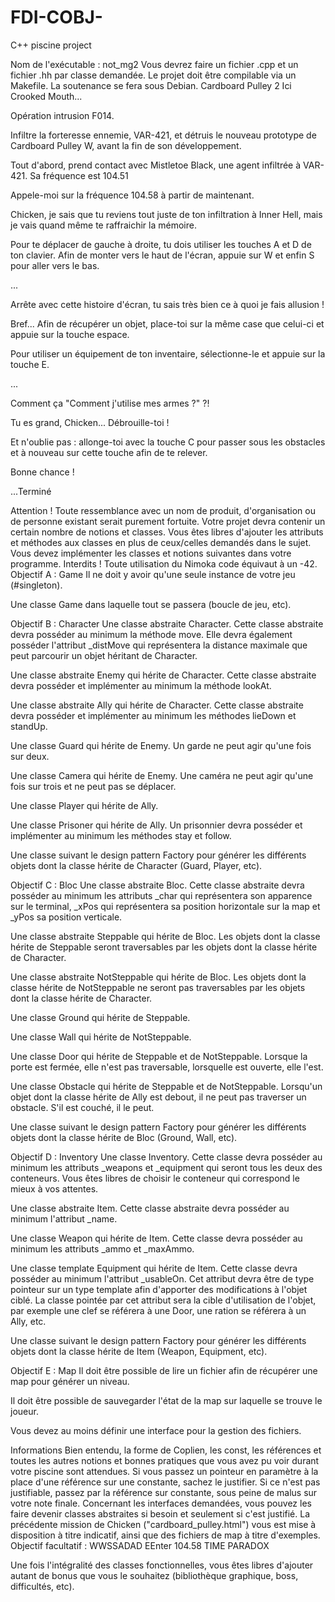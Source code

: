 # FDI-COBJ-
C++ piscine project


Nom de l'exécutable : not_mg2
Vous devrez faire un fichier .cpp et un fichier .hh par classe demandée.
Le projet doit être compilable via un Makefile.
La soutenance se fera sous Debian.
 Cardboard Pulley 2
Ici Crooked Mouth...

Opération intrusion F014.

Infiltre la forteresse ennemie, VAR-421, et détruis le nouveau prototype de Cardboard Pulley W, avant la fin de son développement.

Tout d'abord, prend contact avec Mistletoe Black, une agent infiltrée à VAR-421. Sa fréquence est 104.51

Appele-moi sur la fréquence 104.58 à partir de maintenant.

Chicken, je sais que tu reviens tout juste de ton infiltration à Inner Hell, mais je vais quand même te raffraichir la mémoire.

Pour te déplacer de gauche à droite, tu dois utiliser les touches A et D de ton clavier. Afin de monter vers le haut de l'écran, appuie sur W et enfin S pour aller vers le bas.

...

Arrête avec cette histoire d'écran, tu sais très bien ce à quoi je fais allusion !

Bref... Afin de récupérer un objet, place-toi sur la même case que celui-ci et appuie sur la touche espace.

Pour utiliser un équipement de ton inventaire, sélectionne-le et appuie sur la touche E.

...

Comment ça "Comment j'utilise mes armes ?" ?!

Tu es grand, Chicken... Débrouille-toi !

Et n'oublie pas : allonge-toi avec la touche C pour passer sous les obstacles et à nouveau sur cette touche afin de te relever.

Bonne chance !

...Terminé

 Attention !
Toute ressemblance avec un nom de produit, d'organisation ou de personne existant serait purement fortuite.
Votre projet devra contenir un certain nombre de notions et classes.
Vous êtes libres d'ajouter les attributs et méthodes aux classes en plus de ceux/celles demandés dans le sujet.
Vous devez implémenter les classes et notions suivantes dans votre programme.
 Interdits !
Toute utilisation du Nimoka code équivaut à un -42.
 Objectif A : Game
Il ne doit y avoir qu'une seule instance de votre jeu (#singleton).

Une classe Game dans laquelle tout se passera (boucle de jeu, etc).

 Objectif B : Character
Une classe abstraite Character. Cette classe abstraite devra posséder au minimum la méthode move. Elle devra également posséder l'attribut _distMove qui représentera la distance maximale que peut parcourir un objet héritant de Character.

Une classe abstraite Enemy qui hérite de Character. Cette classe abstraite devra posséder et implémenter au minimum la méthode lookAt.

Une classe abstraite Ally qui hérite de Character. Cette classe abstraite devra posséder et implémenter au minimum les méthodes lieDown et standUp.

Une classe Guard qui hérite de Enemy. Un garde ne peut agir qu'une fois sur deux.

Une classe Camera qui hérite de Enemy. Une caméra ne peut agir qu'une fois sur trois et ne peut pas se déplacer.

Une classe Player qui hérite de Ally.

Une classe Prisoner qui hérite de Ally. Un prisonnier devra posséder et implémenter au minimum les méthodes stay et follow.

Une classe suivant le design pattern Factory pour générer les différents objets dont la classe hérite de Character (Guard, Player, etc).

 Objectif C : Bloc
Une classe abstraite Bloc. Cette classe abstraite devra posséder au minimum les attributs _char qui représentera son apparence sur le terminal, _xPos qui représentera sa position horizontale sur la map et _yPos sa position verticale.

Une classe abstraite Steppable qui hérite de Bloc. Les objets dont la classe hérite de Steppable seront traversables par les objets dont la classe hérite de Character.

Une classe abstraite NotSteppable qui hérite de Bloc. Les objets dont la classe hérite de NotSteppable ne seront pas traversables par les objets dont la classe hérite de Character.

Une classe Ground qui hérite de Steppable.

Une classe Wall qui hérite de NotSteppable.

Une classe Door qui hérite de Steppable et de NotSteppable. Lorsque la porte est fermée, elle n'est pas traversable, lorsquelle est ouverte, elle l'est.

Une classe Obstacle qui hérite de Steppable et de NotSteppable. Lorsqu'un objet dont la classe hérite de Ally est debout, il ne peut pas traverser un obstacle. S'il est couché, il le peut.

Une classe suivant le design pattern Factory pour générer les différents objets dont la classe hérite de Bloc (Ground, Wall, etc).

 Objectif D : Inventory
Une classe Inventory. Cette classe devra posséder au minimum les attributs _weapons et _equipment qui seront tous les deux des conteneurs. Vous êtes libres de choisir le conteneur qui correspond le mieux à vos attentes.

Une classe abstraite Item. Cette classe abstraite devra posséder au minimum l'attribut _name.

Une classe Weapon qui hérite de Item. Cette classe devra posséder au minimum les attributs _ammo et _maxAmmo.

Une classe template Equipment qui hérite de Item. Cette classe devra posséder au minimum l'attribut _usableOn. Cet attribut devra être de type pointeur sur un type template afin d'apporter des modifications à l'objet ciblé. La classe pointée par cet attribut sera la cible d'utilisation de l'objet, par exemple une clef se référera à une Door, une ration se référera à un Ally, etc.

Une classe suivant le design pattern Factory pour générer les différents objets dont la classe hérite de Item (Weapon, Equipment, etc).

 Objectif E : Map
Il doit être possible de lire un fichier afin de récupérer une map pour générer un niveau.

Il doit être possible de sauvegarder l'état de la map sur laquelle se trouve le joueur.

Vous devez au moins définir une interface pour la gestion des fichiers.

 Informations
Bien entendu, la forme de Coplien, les const, les références et toutes les autres notions et bonnes pratiques que vous avez pu voir durant votre piscine sont attendues.
Si vous passez un pointeur en paramètre à la place d'une référence sur une constante, sachez le justifier. Si ce n'est pas justifiable, passez par la référence sur constante, sous peine de malus sur votre note finale.
Concernant les interfaces demandées, vous pouvez les faire devenir classes abstraites si besoin et seulement si c'est justifié.
La précédente mission de Chicken ("cardboard_pulley.html") vous est mise à disposition à titre indicatif, ainsi que des fichiers de map à titre d'exemples.
 Objectif facultatif : WWSSADAD EEnter
 104.58
TIME PARADOX

Une fois l'intégralité des classes fonctionnelles, vous êtes libres d'ajouter autant de bonus que vous le souhaitez (bibliothèque graphique, boss, difficultés, etc).
